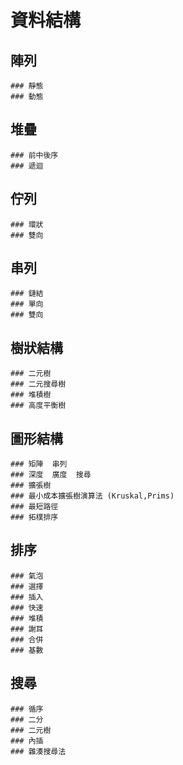 # 資料結構
 ## 陣列
    ### 靜態
    ### 動態
 ## 堆疊
    ### 前中後序
    ### 遞迴
 ## 佇列
    ### 環狀
    ### 雙向
 ## 串列
    ### 鏈結
    ### 單向
    ### 雙向
 ## 樹狀結構
    ### 二元樹
    ### 二元搜尋樹
    ### 堆積樹
    ### 高度平衡樹
 ## 圖形結構
    ### 矩陣  串列
    ### 深度  廣度  搜尋
    ### 擴張樹
    ### 最小成本擴張樹演算法 (Kruskal,Prims)
    ### 最短路徑
    ### 拓樸排序
 ## 排序
    ### 氣泡
    ### 選擇
    ### 插入
    ### 快速
    ### 堆積
    ### 謝耳
    ### 合併
    ### 基數
 ## 搜尋
    ### 循序
    ### 二分
    ### 二元樹
    ### 內插
    ### 雜湊搜尋法
